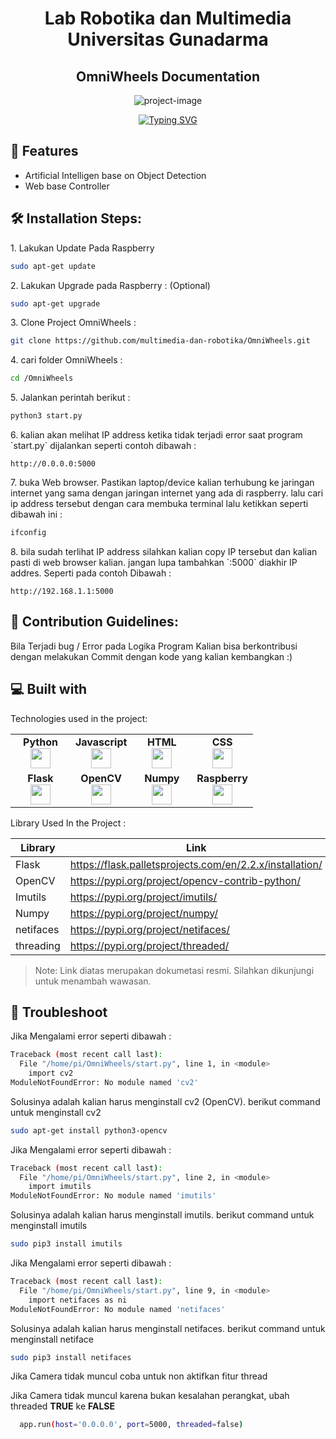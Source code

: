 
<h1 align="center"> Lab Robotika dan Multimedia Universitas Gunadarma</h1>

<h2 align="center" id="title">OmniWheels Documentation</h2>

<p align="center"><img src="https://github.com/fauziallagan/OmniWheels/blob/master/Omniwheel%20Schematic.jpeg" alt="project-image"></p>

<p align="center"><a href="https://git.io/typing-svg"><img src="https://readme-typing-svg.herokuapp.com?font=Fira+Code&pause=1000&width=435&lines=Sebuah+Robot+roda+3+yang+dapat+;dikendalikan+melalui+web+browser+;dan+dibekali+kecerdasan+buatan+;yang+mampu+mendeteksi+manusia+;menggunakan+kamera." alt="Typing SVG" /></a></p>
  
  
<h2>🧐 Features</h2>

*   Artificial Intelligen base on Object Detection
*   Web base Controller

<h2>🛠️ Installation Steps:</h2>

<p>1. Lakukan Update Pada Raspberry</p>

``` bash
sudo apt-get update
```

<p>2. Lakukan Upgrade pada Raspberry : (Optional)</p>

``` bash
sudo apt-get upgrade
```
<p>3. Clone Project OmniWheels : </p>

``` bash
git clone https://github.com/multimedia-dan-robotika/OmniWheels.git
```
<p>4. cari folder OmniWheels : </p>

``` bash
cd /OmniWheels
```

<p>5. Jalankan perintah berikut :</p>

``` python
python3 start.py
```

<p>6. kalian akan melihat IP address ketika tidak terjadi error saat program `start.py` dijalankan seperti contoh dibawah : </p>

``` http
http://0.0.0.0:5000
```

<p>7. buka Web browser. Pastikan laptop/device kalian terhubung ke jaringan internet yang sama dengan jaringan internet yang ada di raspberry. lalu cari ip address tersebut dengan cara membuka terminal lalu ketikkan seperti dibawah ini :</p>

``` bash
ifconfig
```

<p>8. bila sudah terlihat IP address silahkan kalian copy IP tersebut dan kalian pasti di web browser kalian. jangan lupa tambahkan `:5000` diakhir IP addres. Seperti pada contoh Dibawah :</p>

``` http
http://192.168.1.1:5000
```

<h2>🍰 Contribution Guidelines:</h2>

Bila Terjadi bug / Error pada Logika Program Kalian bisa berkontribusi dengan melakukan Commit dengan kode yang kalian kembangkan :)

  
  
<h2>💻 Built with</h2>

Technologies used in the project:
<table width="320px">
    <tbody>
        <tr valign="top">
            <td width="80px" align="center">
            <span><strong>Python</strong></span><br>
            <img height="32px" src="https://cdn.jsdelivr.net/gh/devicons/devicon/icons/python/python-original.svg">
            </td>
            <td width="80px" align="center">
            <span><strong>Javascript</strong></span><br>
            <img height="32" src="https://cdn.jsdelivr.net/gh/devicons/devicon/icons/javascript/javascript-original.svg">
            </td>
            <td width="80px" align="center">
            <span><strong>HTML</strong></span><br>
            <img height="32" src="https://cdn.jsdelivr.net/gh/devicons/devicon/icons/html5/html5-original.svg">
            </td>
            <td width="80px" align="center">
            <span><strong>CSS</strong></span><br>
            <img height="32px" src="https://cdn.jsdelivr.net/gh/devicons/devicon/icons/css3/css3-original.svg">
            </td>
      </tr>
      <tr valign="top">
            <td width="80px" align="center">
            <span><strong>Flask</strong></span><br>
            <img height="32px" src="https://cdn.jsdelivr.net/gh/devicons/devicon/icons/flask/flask-original.svg">
            </td>
            <td width="80px" align="center">
            <span><strong>OpenCV</strong></span><br>
            <img height="32" src="https://cdn.jsdelivr.net/gh/devicons/devicon/icons/opencv/opencv-original.svg">
            </td>   
            <td width="80px" align="center">
            <span><strong>Numpy</strong></span><br>
            <img height="32" src="https://cdn.jsdelivr.net/gh/devicons/devicon/icons/numpy/numpy-original.svg">
            </td>  
            <td width="80px" align="center">
            <span><strong>Raspberry</strong></span><br>
            <img height="32px"src="https://cdn.jsdelivr.net/gh/devicons/devicon/icons/raspberrypi/raspberrypi-original.svg" >  
            </td>
      </tr>
    </tbody>
</table>
   
Library Used In the Project : 

| Library | Link |
| ------ | ------ |
| Flask | https://flask.palletsprojects.com/en/2.2.x/installation/|
| OpenCV | https://pypi.org/project/opencv-contrib-python/ |
| Imutils | https://pypi.org/project/imutils/ |
| Numpy | https://pypi.org/project/numpy/ |
| netifaces  | https://pypi.org/project/netifaces/|
|  threading  | https://pypi.org/project/threaded/|

> Note: Link diatas merupakan dokumetasi resmi. Silahkan dikunjungi untuk menambah wawasan.


<h2>🧐 Troubleshoot </h2>
<p>Jika Mengalami error seperti dibawah :  </p>

``` bash
Traceback (most recent call last):
  File "/home/pi/OmniWheels/start.py", line 1, in <module>
    import cv2
ModuleNotFoundError: No module named 'cv2'
```

<p> Solusinya adalah kalian harus menginstall cv2 (OpenCV). berikut command untuk menginstall cv2 </p>
  
  ``` bash
sudo apt-get install python3-opencv
```

<p>Jika Mengalami error seperti dibawah :  </p>

``` bash
Traceback (most recent call last):
  File "/home/pi/OmniWheels/start.py", line 2, in <module>
    import imutils
ModuleNotFoundError: No module named 'imutils'
```
<p> Solusinya adalah kalian harus menginstall imutils. berikut command untuk menginstall imutils </p>
  
  ``` bash
sudo pip3 install imutils
```
<p>Jika Mengalami error seperti dibawah :  </p>

``` bash
Traceback (most recent call last):
  File "/home/pi/OmniWheels/start.py", line 9, in <module>
    import netifaces as ni
ModuleNotFoundError: No module named 'netifaces'
```
<p> Solusinya adalah kalian harus menginstall netifaces. berikut command untuk menginstall netiface </p>
  
  ``` bash
sudo pip3 install netifaces
```
Jika Camera tidak muncul coba untuk non aktifkan fitur thread

<p>Jika Camera tidak muncul karena bukan kesalahan perangkat, ubah threaded <b>TRUE</b> ke <b> FALSE </b> </p>

  ``` bash
    app.run(host='0.0.0.0', port=5000, threaded=false)

```
